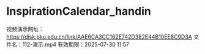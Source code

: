 # InspirationCalendar_handin

视频演示网址：  
https://disk.pku.edu.cn/link/AAE6CA3CC162E742D382E44B10EE8C9D3A
文件名：112-演示.mp4
有效期限：2025-07-30 11:57
